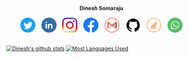 <!--
### Hi there 👋

**dinesh99639/dinesh99639** is a ✨ _special_ ✨ repository because its `README.md` (this file) appears on your GitHub profile.

Here are some ideas to get you started:

- 🔭 I’m currently working on ...
- 🌱 I’m currently learning ...
- 👯 I’m looking to collaborate on ...
- 🤔 I’m looking for help with ...
- 💬 Ask me about ...
- 📫 How to reach me: ...
- 😄 Pronouns: ...
- ⚡ Fun fact: ...
-->


<div align="center"><b>Dinesh Somaraju</b></div><br>

<div align="center">
	<a href="https://twitter.com/DineshSomaraju"><img height="40" width="40" src="https://raw.githubusercontent.com/dinesh99639/dinesh99639/master/icons/twitter.png"></a>&nbsp; &nbsp;
	<a href="https://www.linkedin.com/in/dinesh-somaraju-089b66194/"><img height="40" width="40" src="https://raw.githubusercontent.com/dinesh99639/dinesh99639/master/icons/linkedin.png"></a>&nbsp; &nbsp;
	<a href="https://www.instagram.com/dinesh99639/"><img height="40" width="40" src="https://raw.githubusercontent.com/dinesh99639/dinesh99639/master/icons/instagram.png"></a>&nbsp; &nbsp;
	<a href="https://www.facebook.com/dinesh.somaraju.7"><img height="40" width="40" src="https://raw.githubusercontent.com/dinesh99639/dinesh99639/master/icons/facebook.png"></a>&nbsp; &nbsp;
	<a href="mailto:dinesh99639@gmail.com"><img height="40" width="40" src="https://raw.githubusercontent.com/dinesh99639/dinesh99639/master/icons/gmail.png"></a>&nbsp; &nbsp;
	<a href="https://github.com/dinesh99639"><img height="40" width="40" src="https://raw.githubusercontent.com/dinesh99639/dinesh99639/master/icons/github.png"></a>&nbsp; &nbsp;
	<a href="https://stackoverflow.com/users/13885192/dinesh"><img height="40" width="40" src="https://raw.githubusercontent.com/dinesh99639/dinesh99639/master/icons/stackoverflow.png"></a>&nbsp; &nbsp; 
	<a href="https://api.whatsapp.com/send?phone=+918106313275"><img height="40" width="40" src="https://raw.githubusercontent.com/dinesh99639/dinesh99639/master/icons/whatsapp.png"></a>
</div>

<br>

<!-- 
<table width="100%" cellspacing="0" cellpadding="0" border="0" align="center" bgcolor="#999999">
	<tr>
		<td width="50%">
			<table width="100%" cellspacing="2" cellpadding="0" border="0">
				<tr>
					<td align="center"><b>Education</b></td>
				</tr>
				<tr bgcolor="#fff">
					<td><font size="3"><b>B-Tech - </b>Anil Neerukonda Institute of Technology and Sciences(2017-2021) - (CGPA - 8.69)</font></td>
				</tr>
				<tr bgcolor="#fff">
					<td><font size="3"><b>Intermediate - </b>Narayana Junior College(2015 - 2017) - (Percentage - 97.4%)</font></td>
				</tr>
				<tr bgcolor="#fff">
					<td><font size="3"><b>SSC - </b>Ravindra Bharathi School(2014 - 2015) - (CGPA - 9.3)</font></td>
				</tr>
			</table>
		</td>
		<td width="50%">
			<table width="100%" cellspacing="2" cellpadding="0" border="0">
				<tr>
					<td align="center"><b>Skills</b></td>
				</tr>
				<tr bgcolor="#fff">
					<td><font size="3"><b>Programming Languages - </b>C, C++, Java and Python</font></td>
				</tr>
				<tr bgcolor="#fff">
					<td><font size="3"><b>Web Development - </b>HTML, CSS,  JavaScript, jQuery, AJAX, BootStrap, PHP, MySQL</font></td>
				</tr>
				<tr bgcolor="#fff">
					<td><font size="3"><b>Data Analysis - </b>Machine Learning and Data Science</font></td>
				</tr>
			</table>
		</td>
	</tr>
</table>
-->


[![Dinesh's github stats](https://github-readme-stats.vercel.app/api?username=dinesh99639&count_private=true&show_icons=true&line_height=20)]()
[![Most Languages Used](https://github-readme-stats.vercel.app/api/top-langs/?username=dinesh99639&layout=compact)]()

